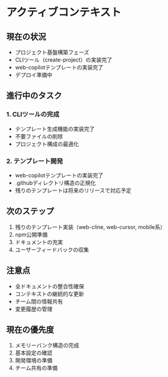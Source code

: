 <!-- アクティブコンテキスト -->

# アクティブコンテキスト

## 現在の状況

* プロジェクト基盤構築フェーズ
* CLIツール（create-project）の実装完了
* web-copilotテンプレートの実装完了
* デプロイ準備中

## 進行中のタスク

### 1. CLIツールの完成

* テンプレート生成機能の実装完了
* 不要ファイルの削除
* プロジェクト構成の最適化

### 2. テンプレート開発

* web-copilotテンプレートの実装完了
* .githubディレクトリ構造の正規化
* 残りのテンプレートは将来のリリースで対応予定

## 次のステップ

1. 残りのテンプレート実装（web-cline, web-cursor, mobile系）
2. npm公開準備
3. ドキュメントの充実
4. ユーザーフィードバックの収集

## 注意点

* 全ドキュメントの整合性確保
* コンテキストの継続的な更新
* チーム間の情報共有
* 変更履歴の管理

## 現在の優先度

1. メモリーバンク構造の完成
2. 基本設定の確認
3. 開発環境の準備
4. チーム共有の準備